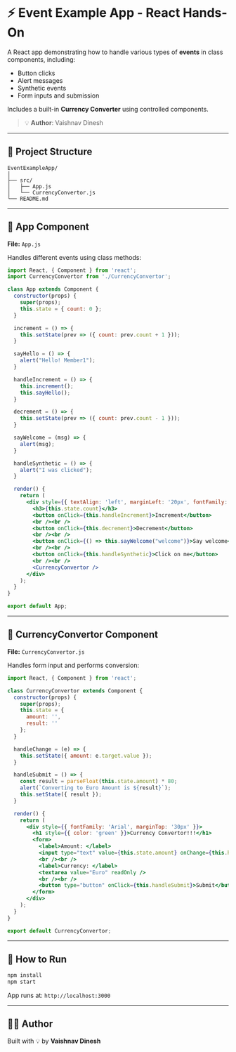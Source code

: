 
# ⚡ Event Example App - React Hands-On

A React app demonstrating how to handle various types of **events** in class components, including:
- Button clicks
- Alert messages
- Synthetic events
- Form inputs and submission

Includes a built-in **Currency Converter** using controlled components.

> 💡 **Author**: Vaishnav Dinesh

---

## 📁 Project Structure

```
EventExampleApp/
│
├── src/
│   ├── App.js
│   └── CurrencyConvertor.js
└── README.md
```

---

## 🔹 App Component

**File:** `App.js`

Handles different events using class methods:

```jsx
import React, { Component } from 'react';
import CurrencyConvertor from './CurrencyConvertor';

class App extends Component {
  constructor(props) {
    super(props);
    this.state = { count: 0 };
  }

  increment = () => {
    this.setState(prev => ({ count: prev.count + 1 }));
  }

  sayHello = () => {
    alert("Hello! Member1");
  }

  handleIncrement = () => {
    this.increment();
    this.sayHello();
  }

  decrement = () => {
    this.setState(prev => ({ count: prev.count - 1 }));
  }

  sayWelcome = (msg) => {
    alert(msg);
  }

  handleSynthetic = () => {
    alert("I was clicked");
  }

  render() {
    return (
      <div style={{ textAlign: 'left', marginLeft: '20px', fontFamily: 'Arial' }}>
        <h3>{this.state.count}</h3>
        <button onClick={this.handleIncrement}>Increment</button>
        <br /><br />
        <button onClick={this.decrement}>Decrement</button>
        <br /><br />
        <button onClick={() => this.sayWelcome("welcome")}>Say welcome</button>
        <br /><br />
        <button onClick={this.handleSynthetic}>Click on me</button>
        <br /><br />
        <CurrencyConvertor />
      </div>
    );
  }
}

export default App;
```

---

## 🔹 CurrencyConvertor Component

**File:** `CurrencyConvertor.js`

Handles form input and performs conversion:

```jsx
import React, { Component } from 'react';

class CurrencyConvertor extends Component {
  constructor(props) {
    super(props);
    this.state = {
      amount: '',
      result: ''
    };
  }

  handleChange = (e) => {
    this.setState({ amount: e.target.value });
  }

  handleSubmit = () => {
    const result = parseFloat(this.state.amount) * 80;
    alert(`Converting to Euro Amount is ${result}`);
    this.setState({ result });
  }

  render() {
    return (
      <div style={{ fontFamily: 'Arial', marginTop: '30px' }}>
        <h1 style={{ color: 'green' }}>Currency Convertor!!!</h1>
        <form>
          <label>Amount: </label>
          <input type="text" value={this.state.amount} onChange={this.handleChange} />
          <br /><br />
          <label>Currency: </label>
          <textarea value="Euro" readOnly />
          <br /><br />
          <button type="button" onClick={this.handleSubmit}>Submit</button>
        </form>
      </div>
    );
  }
}

export default CurrencyConvertor;
```

---

## 🚀 How to Run

```bash
npm install
npm start
```

App runs at: `http://localhost:3000`

---

## 👨‍💻 Author

Built with 💡 by **Vaishnav Dinesh**
